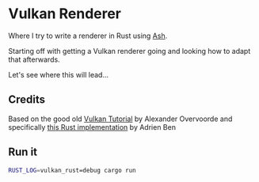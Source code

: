 ﻿# Vulkan Renderer

Where I try to write a renderer in Rust using [Ash][0].

Starting off with getting a Vulkan renderer going and looking how to adapt that afterwards.

Let's see where this will lead...

## Credits

Based on the good old [Vulkan Tutorial][1] by Alexander Overvoorde and specifically [this Rust implementation][2] by Adrien Ben

## Run it
```sh
RUST_LOG=vulkan_rust=debug cargo run
```

[0]: https://github.com/MaikKlein/ash
[1]: https://vulkan-tutorial.com/Introduction
[2]: https://github.com/adrien-ben/vulkan-tutorial-rs
